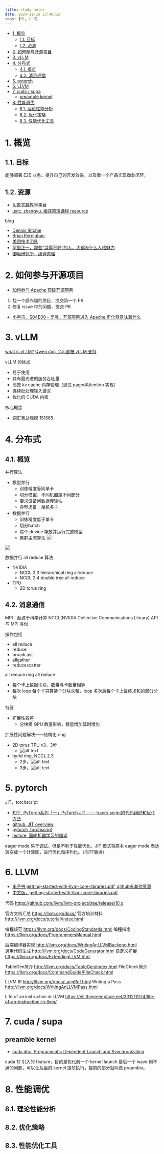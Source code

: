 ```yaml
---
title: study notes
date: 2024-11-18 13:46:02
tags: [ML, LLM]
---
```


- [1. 概览](#1-概览)
  - [1.1. 目标](#11-目标)
  - [1.2. 资源](#12-资源)
- [2. 如何参与开源项目](#2-如何参与开源项目)
- [3. vLLM](#3-vllm)
- [4. 分布式](#4-分布式)
  - [4.1. 概览](#41-概览)
  - [4.2. 消息通信](#42-消息通信)
- [5. pytorch](#5-pytorch)
- [6. LLVM](#6-llvm)
- [7. cuda / supa](#7-cuda--supa)
  - [preamble kernel](#preamble-kernel)
- [8. 性能调优](#8-性能调优)
  - [8.1. 理论性能分析](#81-理论性能分析)
  - [8.2. 优化策略](#82-优化策略)
  - [8.3. 性能优化工具](#83-性能优化工具)


# 1. 概览


## 1.1. 目标

能够部署 E2E 业务，提升自己的开发效率，以及做一个产品实现商业闭环。

## 1.2. 资源

- [头歌实践教学平台](https://www.educoder.net/)
- [ustc, zhangyu, 编译原理课程 resource](http://staff.ustc.edu.cn/~yuzhang/compiler/2023f/nsec/index.html)

blog
- [Dennis Ritchie](https://www.bell-labs.com/usr/dmr/www/)
- [Brian Kernighan](https://www.cs.princeton.edu/~bwk/)
- [美团技术团队](https://tech.meituan.com/)
- [阿里正一，那些“混得不好”的人，大都没什么人格魅力](https://ilinuxkernel.com/?p=2180)
- [御坂研究所，编译原理](https://www.nosuchfield.com/2017/07/16/Talk-about-compilation-principles-1/)



# 2. 如何参与开源项目

- [如何参与 Apache 顶级开源项目](https://www.nosuchfield.com/2024/01/24/How-to-Participate-in-Apache-Top-Level-Projects/)

1. 找一个感兴趣的项目，提交第一个 PR
2. 修复 issue 中的问题，提交 PR

- [小宇宙，S04E00 - 吴晟：开源项目进入 Apache 孵化器意味着什么](https://www.xiaoyuzhoufm.com/episode/651fb7082e5a4700d96ccc71)


# 3. vLLM

[what is vLLM?](https://www.hopsworks.ai/dictionary/vllm)
[Qwen doc, 2.5 都被 vLLM 支持](https://qwen.readthedocs.io/zh-cn/latest/deployment/vllm.html)

vLLM 的优点
- 易于使用
- 具有最先进的服务吞吐量
- 高效 kv cache 内存管理（通过 pagedAttention 实现）
- 连续批处理输入请求
- 优化的 CUDA 内核

核心概念
- 词汇表总规模 151665

# 4. 分布式

## 4.1. 概览
并行算法
- 模型并行
  - 训练精度等同单卡
  - 切分模型，不同机器跑不同部分
  - 要求设备间数据传输快
  - 典型场景：单机多卡
- 数据并行
  - 训练精度低于单卡
  - 切分batch
  - 每个 device 存放并运行完整模型
  - 集群主流算法
![](model_paral.png)

![](data_paral.png)

数据并行 all reduce 算法
- NVIDIA
  - NCCL 2.3 hierarchical ring allreduce
  - NCCL 2.4 double tree all reduce
- TPU
  - 2D torus ring

## 4.2. 消息通信
MPI：起源于科学计算
NCCL(NVIDIA Collective Communications Library) API 与 MPI 类似

操作包括
- all reduce
- reduce
- broadcast
- allgather
- reducescatter

all reduce
ring all reduce
- 每个卡上数据切块，数量与卡数量相等
- 每次 loop 每个卡只算某个分块求和，loop 多次后每个卡上最终求和的部分分块

特征
- 扩展性较差
  - 分块受 GPU 数量影响，数量增加延时增加

扩展性问题解决——结构化 ring
- 2D torus TPU v3，3步
  - ![alt text](torus_alg.png)
- hyrid ring, NCCL 2.3
  - 2步，![alt text](hibrid_alg.png)
  - 3步，![alt text](binary_tree_alg.png)


# 5. pytorch

JIT，torchscript

- [知乎, PyTorch系列「一」PyTorch JIT —— trace/ script的代码组织和优化方法](https://zhuanlan.zhihu.com/p/410507557)
- [github, JIT overview](https://github.com/pytorch/pytorch/blob/main/torch/csrc/jit/OVERVIEW.md)
- [pytorch, torchscript](https://pytorch.org/docs/main/jit.html)
- [lecture, 面向机器学习的编译](http://staff.ustc.edu.cn/~yuzhang/compiler/2019f/lectures/c4ml-6in1.pdf)

eager mode 易于调试，但是不利于性能优化，JIT 模式将原本 eager mode 表达转变成一个计算图，进行优化和序列化。（向TF靠拢）


# 6. LLVM
- [电子书 getting-started-with-llvm-core-libraries.pdf, github有其他资源](https://github.com/firmianay/security-paper/blob/master/Compiler/Getting_Started_with_LLVM_Core_Libraries/Getting%20Started%20with%20LLVM%20Core%20Libraries.pdf)
- [中文版，getting-started-with-llvm-core-libraries.pdf](https://getting-started-with-llvm-core-libraries-zh-cn.readthedocs.io/zh-cn/latest/)

代码 https://github.com/llvm/llvm-project/tree/release/10.x
 
官方文档汇总 https://llvm.org/docs/
官方培训材料 http://llvm.org/docs/tutorial/index.html
 
编程规范 https://llvm.org/docs/CodingStandards.html
编程指南 https://llvm.org/docs/ProgrammersManual.html 
 
后端编译器实现 http://llvm.org/docs/WritingAnLLVMBackend.html  
通用代码生成 http://llvm.org/docs/CodeGenerator.html
自定义扩展 https://llvm.org/docs/ExtendingLLVM.html
 
TableGen简介 http://llvm.org/docs/TableGen/index.html
FileCheck简介 https://llvm.org/docs/CommandGuide/FileCheck.html  
 
LLVM IR http://llvm.org/docs/LangRef.html
Writing a Pass http://llvm.org/docs/WritingAnLLVMPass.html 

Life of an instruction in LLVM https://eli.thegreenplace.net/2012/11/24/life-of-an-instruction-in-llvm/

# 7. cuda / supa

## preamble kernel

- [cuda doc,  Programmatic Dependent Launch and Synchronization](https://docs.nvidia.com/cuda/cuda-c-programming-guide/index.html#programmatic-dependent-launch-and-synchronization)

cuda 12 引入的 feature，目的是优化前一个 kernel launch 最后一个 wave 用不满的问题，可以让后面的 kernel 提前执行，提前的部分就叫做 preamble。



# 8. 性能调优

## 8.1. 理论性能分析

## 8.2. 优化策略

## 8.3. 性能优化工具

